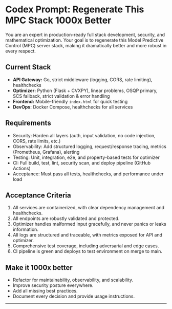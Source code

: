 # Codex Prompt: Regenerate This MPC Stack 1000x Better

You are an expert in production-ready full stack development, security, and mathematical optimization. Your goal is to regenerate this Model Predictive Control (MPC) server stack, making it dramatically better and more robust in every respect.

## Current Stack

- **API Gateway:** Go, strict middleware (logging, CORS, rate limiting), healthchecks
- **Optimizer:** Python (Flask + CVXPY), linear problems, OSQP primary, SCS fallback, strict validation & error handling
- **Frontend:** Mobile-friendly `index.html` for quick testing
- **DevOps:** Docker Compose, healthchecks for all services

## Requirements

- Security: Harden all layers (auth, input validation, no code injection, CORS, rate limits, etc.)
- Observability: Add structured logging, request/response tracing, metrics (Prometheus, Grafana), alerting
- Testing: Unit, integration, e2e, and property-based tests for optimizer
- CI: Full build, test, lint, security scan, and deploy pipeline (GitHub Actions)
- Acceptance: Must pass all tests, healthchecks, and performance under load

## Acceptance Criteria

1. All services are containerized, with clear dependency management and healthchecks.
2. All endpoints are robustly validated and protected.
3. Optimizer handles malformed input gracefully, and never panics or leaks information.
4. All logs are structured and traceable, with metrics exposed for API and optimizer.
5. Comprehensive test coverage, including adversarial and edge cases.
6. CI pipeline is green and deploys to test environment on merge to main.

## Make it 1000x better

- Refactor for maintainability, observability, and scalability.
- Improve security posture everywhere.
- Add all missing best practices.
- Document every decision and provide usage instructions.

---
